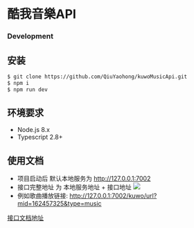 # 酷我音樂API
### Development

## 安装
```bash
$ git clone https://github.com/QiuYaohong/kuwoMusicApi.git
$ npm i
$ npm run dev
```

## 环境要求

- Node.js 8.x
- Typescript 2.8+


## 使用文档

- 项目启动后 默认本地服务为 http://127.0.0.1:7002
- 接口完整地址 为 本地服务地址 + 接口地址
  ![](![image](https://user-images.githubusercontent.com/51219225/140632820-49b6e7c5-d93b-4d42-ad43-e92769b457a7.png)
)
- 例如歌曲播放链接: http://127.0.0.1:7002/kuwo/url?mid=162457325&type=music

[接口文档地址](https://qiuyaohong.github.io/kuwoMusicApi/) 

